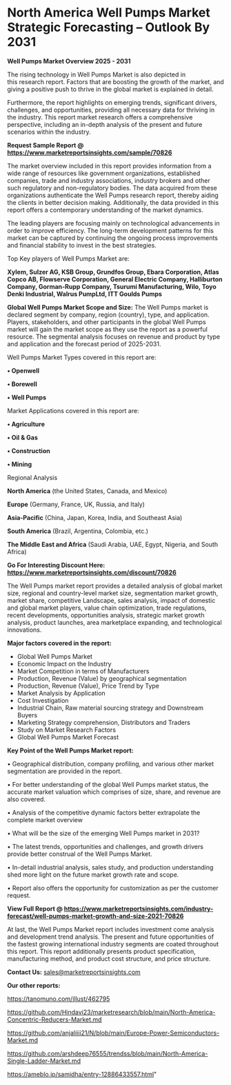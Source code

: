 # North America Well Pumps Market Strategic Forecasting – Outlook By 2031

<Strong> Well Pumps Market Overview 2025 - 2031</strong>

The rising technology in Well Pumps Market is also depicted in this research report. Factors that are boosting the growth of the market, and giving a positive push to thrive in the global market is explained in detail.

Furthermore, the report highlights on emerging trends, significant drivers, challenges, and opportunities, providing all necessary data for thriving in the industry. This report market research offers a comprehensive perspective, including an in-depth analysis of the present and future scenarios within the industry.

<strong>Request Sample Report @ <a href=https://www.marketreportsinsights.com/sample/70826>https://www.marketreportsinsights.com/sample/70826</a></strong>

The market overview included in this report provides information from a wide range of resources like government organizations, established companies, trade and industry associations, industry brokers and other such regulatory and non-regulatory bodies. The data acquired from these organizations authenticate the Well Pumps research report, thereby aiding the clients in better decision making. Additionally, the data provided in this report offers a contemporary understanding of the market dynamics.

The leading players are focusing mainly on technological advancements in order to improve efficiency. The long-term development patterns for this market can be captured by continuing the ongoing process improvements and financial stability to invest in the best strategies.

Top Key players of Well Pumps Market are:

<strong>Xylem, Sulzer AG, KSB Group, Grundfos Group, Ebara Corporation, Atlas Copco AB, Flowserve Corporation, General Electric Company, Halliburton Company, Gorman-Rupp Company, Tsurumi Manufacturing, Wilo, Toyo Denki Industrial, Walrus PumpLtd, ITT Goulds Pumps</strong>

<strong><b>Global Well Pumps Market Scope and Size:</b></strong>
The Well Pumps market is declared segment by company, region (country), type, and application. Players, stakeholders, and other participants in the global Well Pumps market will gain the market scope as they use the report as a powerful resource. The segmental analysis focuses on revenue and product by type and application and the forecast period of 2025-2031.

Well Pumps Market Types covered in this report are:

<strong>• Openwell

• Borewell

• Well Pumps</strong>

Market Applications covered in this report are:

<strong>• Agriculture

• Oil & Gas

• Construction

• Mining</strong> 

Regional Analysis

<strong>North America</strong> (the United States, Canada, and Mexico)

<strong>Europe</strong> (Germany, France, UK, Russia, and Italy)

<strong>Asia-Pacific</strong> (China, Japan, Korea, India, and Southeast Asia)

<strong>South America</strong> (Brazil, Argentina, Colombia, etc.)

<strong>The Middle East and Africa</strong> (Saudi Arabia, UAE, Egypt, Nigeria, and South Africa)

<strong>Go For Interesting Discount Here: <a href=https://www.marketreportsinsights.com/discount/70826>https://www.marketreportsinsights.com/discount/70826</a></strong>

The Well Pumps market report provides a detailed analysis of global market size, regional and country-level market size, segmentation market growth, market share, competitive Landscape, sales analysis, impact of domestic and global market players, value chain optimization, trade regulations, recent developments, opportunities analysis, strategic market growth analysis, product launches, area marketplace expanding, and technological innovations.

<strong><b>Major factors covered in the report:</b></strong>
<ul>
  <li>Global Well Pumps Market </li>
  <li>Economic Impact on the Industry</li>
  <li>Market Competition in terms of Manufacturers</li>
  <li>Production, Revenue (Value) by geographical segmentation</li>
  <li>Production, Revenue (Value), Price Trend by Type</li>
  <li>Market Analysis by Application</li>
  <li>Cost Investigation</li>
  <li>Industrial Chain, Raw material sourcing strategy and Downstream Buyers</li>
  <li>Marketing Strategy comprehension, Distributors and Traders</li>
  <li>Study on Market Research Factors</li>
  <li>Global Well Pumps Market Forecast</li>
</ul>

<strong><b>Key Point of the Well Pumps Market report:</b></strong>

• Geographical distribution, company profiling, and various other market segmentation are provided in the report.

• For better understanding of the global Well Pumps market status, the accurate market valuation which comprises of size, share, and revenue are also covered.

• Analysis of the competitive dynamic factors better extrapolate the complete market overview

• What will be the size of the emerging Well Pumps market in 2031?

• The latest trends, opportunities and challenges, and growth drivers provide better construal of the Well Pumps Market.

• In-detail industrial analysis, sales study, and production understanding shed more light on the future market growth rate and scope.

• Report also offers the opportunity for customization as per the customer request.

<strong><b>View Full Report @ <a href=https://www.marketreportsinsights.com/industry-forecast/well-pumps-market-growth-and-size-2021-70826>https://www.marketreportsinsights.com/industry-forecast/well-pumps-market-growth-and-size-2021-70826</a></b></strong>


At last, the Well Pumps Market report includes investment come analysis and development trend analysis. The present and future opportunities of the fastest growing international industry segments are coated throughout this report. This report additionally presents product specification, manufacturing method, and product cost structure, and price structure.

<strong>Contact Us:</strong>
sales@marketreportsinsights.com

<strong>Our other reports:</strong>

<a href=https://tanomuno.com/illust/462795>https://tanomuno.com/illust/462795</a>

<a href=https://github.com/Hindavi23/marketresearch/blob/main/North-America-Concentric-Reducers-Market.md>https://github.com/Hindavi23/marketresearch/blob/main/North-America-Concentric-Reducers-Market.md</a>

<a href=https://github.com/anjaliiii21/N/blob/main/Europe-Power-Semiconductors-Market.md>https://github.com/anjaliiii21/N/blob/main/Europe-Power-Semiconductors-Market.md</a>

<a href=https://github.com/arshdeep76555/trendss/blob/main/North-America-Single-Ladder-Market.md>https://github.com/arshdeep76555/trendss/blob/main/North-America-Single-Ladder-Market.md</a>

<a href=https://ameblo.jp/samidha/entry-12886433557.html>https://ameblo.jp/samidha/entry-12886433557.html</a>"
